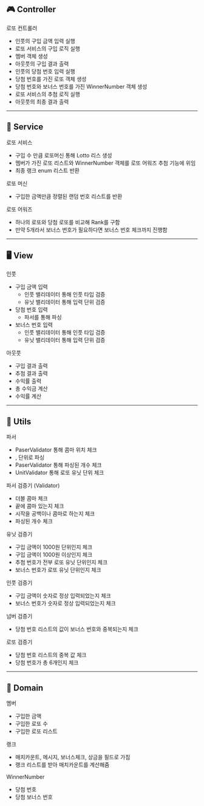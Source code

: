 ## 🎮 Controller

로또 컨트롤러
- 인풋의 구입 금액 입력 실행
- 로또 서비스의 구입 로직 실행
- 멤버 객체 생성
- 아웃풋의 구입 결과 출력
- 인풋의 당첨 번호 입력 실행
- 당첨 번호를 가진 로또 객체 생성
- 당첨 번호와 보너스 번호를 가진 WinnerNumber 객체 생성
- 로또 서비스의 추첨 로직 실행
- 아웃풋의 최종 결과 출력

___
## 📌 Service

로또 서비스
- 구입 수 만큼 로또머신 통해 Lotto 리스 생성
- 멤버가 가진 로또 리스트와 WinnerNumber 객체를 로또 어워즈 추첨 기능에 위임
- 최종 랭크 enum 리스트 반환

로또 머신
- 구입한 금액만큼 정렬된 랜덤 번호 리스트를 반환

로또 어워즈
- 하나의 로또와 당첨 로또를 비교해 Rank를 구함
- 만약 5개라서 보너스 번호가 필요하다면 보너스 번호 체크까지 진행함

___
## 🖥️ View

인풋
- 구입 금액 입력
    - 인풋 밸리데이터 통해 인풋 타입 검증
    - 유닛 밸리데이터 통해 입력 단위 검증
- 당첨 번호 입력
    - 파서를 통해 파싱
- 보너스 번호 입력
    - 인풋 밸리데이터 통해 인풋 타입 검증
    - 유닛 밸리데이터 통해 입력 단위 검증

아웃풋
- 구입 결과 출력
- 추첨 결과 출력
- 수익률 출력
- 총 수익금 계산
- 수익률 계산

___
## 📝 Utils

파서
- PaserValidator 통해 콤마 위치 체크
- , 단위로 파싱
- PaserValidator 통해 파싱된 개수 체크
- UnitValidator 통해 로또 유닛 단위 체크

파서 검증기 (Validator)
- 더블 콤마 체크
- 끝에 콤마 있는지 체크
- 시작을 공백이나 콤마로 하는지 체크
- 파싱된 개수 체크

유닛 검증기
- 구입 금액이 1000원 단위인지 체크
- 구입 금액이 1000원 이상인지 체크
- 추첨 번호가 전부 로또 유닛 단위인지 체크
- 보너스 번호가 로또 유닛 단위인지 체크

인풋 검증기
- 구입 금액이 숫자로 정상 입력되었는지 체크
- 보너스 번호가 숫자로 정상 입력되었는지 체크

넘버 검증기
- 당첨 번호 리스트의 값이 보너스 번호와 중복되는지 체크

로또 검증기
- 당첨 번호 리스트의 중복 값 체크
- 당첨 번호가 총 6개인지 체크

___
## 📢 Domain

멤버
- 구입한 금액
- 구입한 로또 수
- 구입한 로또 리스트

랭크
- 매치카운트, 메시지, 보너스체크, 상금을 필드로 가짐
- 랭크 리스트를 받아 매치카운트를 계산해줌

WinnerNumber
- 당첨 번호
- 당첨 보너스 번호

